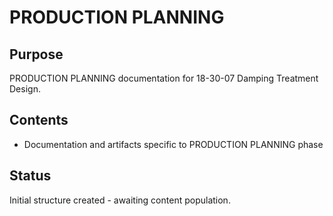 # PRODUCTION PLANNING

## Purpose
PRODUCTION PLANNING documentation for 18-30-07 Damping Treatment Design.

## Contents
- Documentation and artifacts specific to PRODUCTION PLANNING phase

## Status
Initial structure created - awaiting content population.
